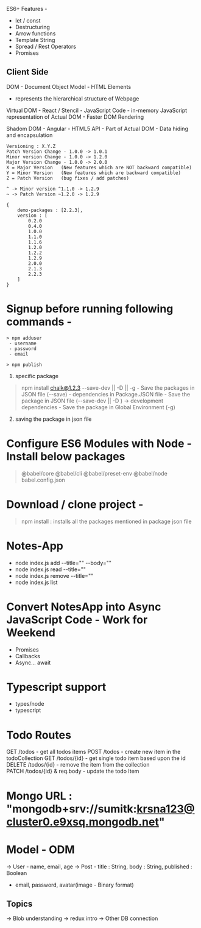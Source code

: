 ES6+ Features - 
- let / const 
- Destructuring
- Arrow functions
- Template String
- Spread / Rest Operators
- Promises 


Client Side
-----------
DOM - Document Object Model - HTML Elements
- represents the hierarchical structure of Webpage

Virtual DOM - React / Stencil - JavaScript Code
	- in-memory JavaScript representation of Actual DOM
	- Faster DOM Rendering

Shadom DOM - Angular - HTML5 API
	- Part of Actual DOM
	- Data hiding and encapsulation



    Versioning : X.Y.Z  
    Patch Version Change - 1.0.0 -> 1.0.1
    Minor version Change - 1.0.0 -> 1.2.0
    Major Version Change - 1.0.0 -> 2.0.0
    X = Major Version   (New features which are NOT backward compatible)
    Y = Minor Version   (New features which are backward compatible)
    Z = Patch Version   (bug fixes / add patches)

    ^ -> Minor version ^1.1.0 -> 1.2.9
    ~ -> Patch Version ~1.2.0 -> 1.2.9

    {
        demo-packages : [2.2.3],
        version : [
            0.2.0
            0.4.0
            1.0.0
            1.1.0
            1.1.6
            1.2.0
            1.2.2
            1.2.9
            2.0.0
            2.1.3
            2.2.3
        ]
    }

# Signup before running following commands -
    > npm adduser
     - username 
     - password
     - email

    > npm publish


1. specific package

> npm install chalk@1.2.3 --save-dev || -D || -g
    - Save the packages in JSON file (--save) - dependencies in Package.JSON file
    - Save the package in JSON file (--save-dev || -D )
        -> development dependencies
    - Save the package in Global Environment (-g)

2. saving the package in json file


# Configure ES6 Modules with Node - Install below packages
> @babel/core @babel/cli @babel/preset-env @babel/node
> babel.config.json


# Download / clone project -
> npm install : installs all the packages mentioned in package json file


# Notes-App
- node index.js add --title="" --body=""
- node index.js read --title=""
- node index.js remove --title=""
- node index.js list

# Convert NotesApp into Async JavaScript Code - Work for Weekend
- Promises
- Callbacks
- Async... await


# Typescript support
- types/node
- typescript



# Todo Routes

GET /todos      - get all todos items
POST /todos     - create new item in the todoCollection 
GET /todos/{id} - get single todo item based upon the id
DELETE /todos/{id}  - remove the item from the collection    
PATCH /todos/{id} & req.body  - update the todo Item


# Mongo URL : "mongodb+srv://sumitk:krsna123@cluster0.e9xsq.mongodb.net"

# Model - ODM
-> User - name, email, age
-> Post - title : String, body : String, published : Boolean

- email, password, avatar(image - Binary format)

Topics
------
-> Blob understanding
-> redux intro
-> Other DB connection
